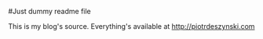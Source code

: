 #Just dummy readme file

This is my blog's source. Everything's available at http://piotrdeszynski.com
